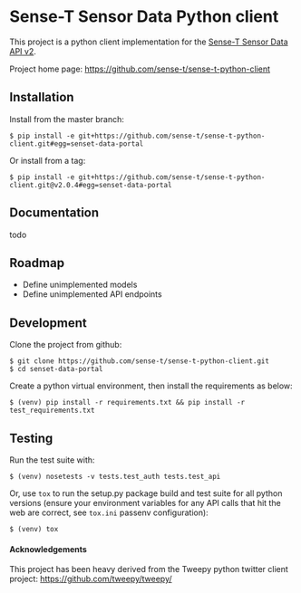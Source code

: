 Sense-T Sensor Data Python client
==============================

This project is a python client implementation for the [Sense-T Sensor Data API v2](https://data.sense-t.org.au/api/sensor/v2/api-docs/#/).

Project home page: https://github.com/sense-t/sense-t-python-client

Installation
------------

Install from the master branch:

    $ pip install -e git+https://github.com/sense-t/sense-t-python-client.git#egg=senset-data-portal

Or install from a tag:

    $ pip install -e git+https://github.com/sense-t/sense-t-python-client.git@v2.0.4#egg=senset-data-portal

Documentation
------------

todo

Roadmap
------------

* Define unimplemented models
* Define unimplemented API endpoints

Development
------------

Clone the project from github:

    $ git clone https://github.com/sense-t/sense-t-python-client.git
    $ cd senset-data-portal

Create a python virtual environment, then install the requirements as below:

    $ (venv) pip install -r requirements.txt && pip install -r test_requirements.txt

Testing
------------

Run the test suite with:

    $ (venv) nosetests -v tests.test_auth tests.test_api

Or, use `tox` to run the setup.py package build and test suite for all python versions (ensure your environment variables for any API calls that hit the web are correct, see `tox.ini` passenv configuration):

    $ (venv) tox

#### Acknowledgements

This project has been heavy derived from the Tweepy python twitter client project: https://github.com/tweepy/tweepy/ 
